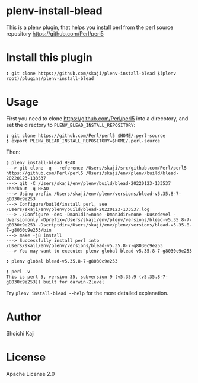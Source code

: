# plenv-install-blead

This is a [plenv](https://github.com/tokuhirom/plenv) plugin,
that helps you install perl from the perl source repository https://github.com/Perl/perl5

# Install this plugin

```console
❯ git clone https://github.com/skaji/plenv-install-blead $(plenv root)/plugins/plenv-install-blead
```

# Usage

First you need to clone https://github.com/Perl/perl5 into a direcotory,
and set the directory to `PLENV_BLEAD_INSTALL_REPOSITORY`:

```console
❯ git clone https://github.com/Perl/perl5 $HOME/.perl-source
❯ export PLENV_BLEAD_INSTALL_REPOSITORY=$HOME/.perl-source
```

Then:

```console
❯ plenv install-blead HEAD
---> git clone -q --reference /Users/skaji/src/github.com/Perl/perl5 https://github.com/Perl/perl5 /Users/skaji/env/plenv/build/blead-20220123-133537
---> git -C /Users/skaji/env/plenv/build/blead-20220123-133537 checkout -q HEAD
---> Using prefix /Users/skaji/env/plenv/versions/blead-v5.35.8-7-g8030c9e253
---> Configure/build/install perl, see /Users/skaji/env/plenv/build/blead-20220123-133537.log
---> ./Configure -des -Dman1dir=none -Dman3dir=none -Dusedevel -Uversiononly -Dprefix=/Users/skaji/env/plenv/versions/blead-v5.35.8-7-g8030c9e253 -Dscriptdir=/Users/skaji/env/plenv/versions/blead-v5.35.8-7-g8030c9e253/bin
---> make -j8 install
---> Successfully install perl into /Users/skaji/env/plenv/versions/blead-v5.35.8-7-g8030c9e253
---> You may want to execute: plenv global blead-v5.35.8-7-g8030c9e253

❯ plenv global blead-v5.35.8-7-g8030c9e253

❯ perl -v
This is perl 5, version 35, subversion 9 (v5.35.9 (v5.35.8-7-g8030c9e253)) built for darwin-2level
```

Try `plenv install-blead --help` for the more detailed explanation.

# Author

Shoichi Kaji

# License

Apache License 2.0
